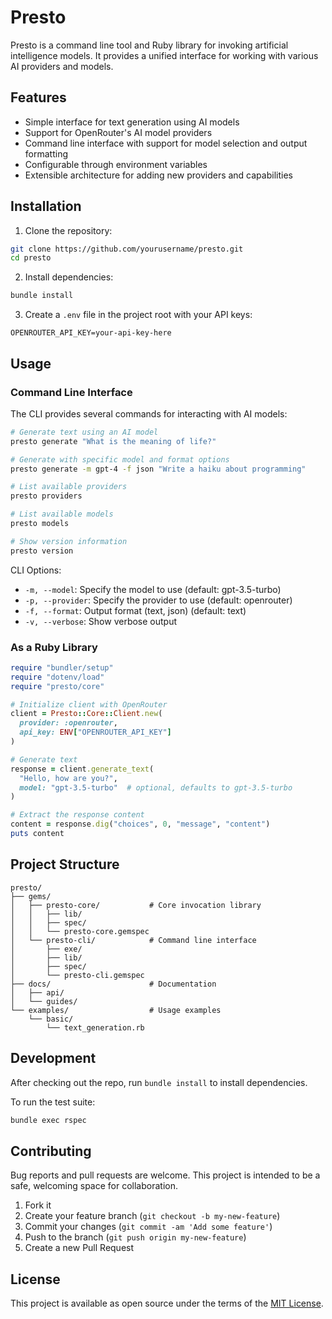 # Presto

Presto is a command line tool and Ruby library for invoking artificial intelligence models. It provides a unified interface for working with various AI providers and models.

## Features

- Simple interface for text generation using AI models
- Support for OpenRouter's AI model providers
- Command line interface with support for model selection and output formatting
- Configurable through environment variables
- Extensible architecture for adding new providers and capabilities

## Installation

1. Clone the repository:
```bash
git clone https://github.com/yourusername/presto.git
cd presto
```

2. Install dependencies:
```bash
bundle install
```

3. Create a `.env` file in the project root with your API keys:
```
OPENROUTER_API_KEY=your-api-key-here
```

## Usage

### Command Line Interface

The CLI provides several commands for interacting with AI models:

```bash
# Generate text using an AI model
presto generate "What is the meaning of life?"

# Generate with specific model and format options
presto generate -m gpt-4 -f json "Write a haiku about programming"

# List available providers
presto providers

# List available models
presto models

# Show version information
presto version
```

CLI Options:
- `-m, --model`: Specify the model to use (default: gpt-3.5-turbo)
- `-p, --provider`: Specify the provider to use (default: openrouter)
- `-f, --format`: Output format (text, json) (default: text)
- `-v, --verbose`: Show verbose output

### As a Ruby Library

```ruby
require "bundler/setup"
require "dotenv/load"
require "presto/core"

# Initialize client with OpenRouter
client = Presto::Core::Client.new(
  provider: :openrouter,
  api_key: ENV["OPENROUTER_API_KEY"]
)

# Generate text
response = client.generate_text(
  "Hello, how are you?",
  model: "gpt-3.5-turbo"  # optional, defaults to gpt-3.5-turbo
)

# Extract the response content
content = response.dig("choices", 0, "message", "content")
puts content
```

## Project Structure

```
presto/
├── gems/
│   ├── presto-core/           # Core invocation library
│   │   ├── lib/
│   │   ├── spec/
│   │   └── presto-core.gemspec
│   └── presto-cli/            # Command line interface
│       ├── exe/
│       ├── lib/
│       ├── spec/
│       └── presto-cli.gemspec
├── docs/                      # Documentation
│   ├── api/
│   └── guides/
└── examples/                  # Usage examples
    └── basic/
        └── text_generation.rb
```

## Development

After checking out the repo, run `bundle install` to install dependencies.

To run the test suite:
```bash
bundle exec rspec
```

## Contributing

Bug reports and pull requests are welcome. This project is intended to be a safe, welcoming space for collaboration.

1. Fork it
2. Create your feature branch (`git checkout -b my-new-feature`)
3. Commit your changes (`git commit -am 'Add some feature'`)
4. Push to the branch (`git push origin my-new-feature`)
5. Create a new Pull Request

## License

This project is available as open source under the terms of the [MIT License](https://opensource.org/licenses/MIT).